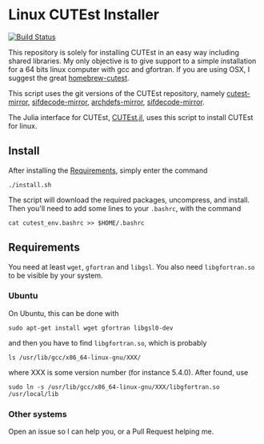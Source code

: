 # Linux CUTEst Installer

[![Build Status](https://travis-ci.org/abelsiqueira/linux-cutest.svg?branch=master)](https://travis-ci.org/abelsiqueira/linux-cutest)

This repository is solely for installing
CUTEst in an easy way including shared libraries.
My only objective is to give support to a simple installation for a
64 bits linux computer with gcc and gfortran.
If you are using OSX, I suggest the great
[homebrew-cutest](http://github.com/optimizers/homebrew-cutest).

This script uses the git versions of the CUTEst repository, namely
[cutest-mirror](http://github.com/optimizers/cutest-mirror),
[sifdecode-mirror](http://github.com/optimizers/sifdecode-mirror),
[archdefs-mirror](http://github.com/optimizers/archdefs-mirror),
[sifdecode-mirror](http://github.com/optimizers/sifdecode-mirror).

The Julia interface for CUTEst,
[CUTEst.jl](http://github.com/JuliaOptimizers/CUTEst.jl),
uses this script to install CUTEst for linux.

## Install

After installing the [Requirements](#requirements),
simply enter the command

    ./install.sh

The script will download the required packages, uncompress, and install.
Then you'll need to add some lines to your `.bashrc`, with the command

    cat cutest_env.bashrc >> $HOME/.bashrc

## Requirements

You need at least `wget`, `gfortran` and `libgsl`. You also need
`libgfortran.so` to be visible by your system.

### Ubuntu

On Ubuntu, this can be done with
```
sudo apt-get install wget gfortran libgsl0-dev
```
and then you have to find `libgfortran.so`, which is probably
```
ls /usr/lib/gcc/x86_64-linux-gnu/XXX/
```
where XXX is some version number (for instance 5.4.0).
After found, use
```
sudo ln -s /usr/lib/gcc/x86_64-linux-gnu/XXX/libgfortran.so /usr/local/lib
```

### Other systems

Open an issue so I can help you, or a Pull Request helping me.
